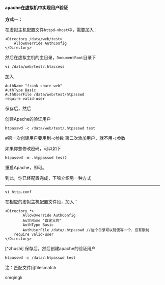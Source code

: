 #### apache在虚拟机中实现用户验证

**方式一：**

在虚拟主机配置文件`httpd-vhost`中，需要加入：

```shell
<Directory /data/web/test>
	AllowOverride AuthConfig
</Directory>
```

然后在虚拟主机的主目录，`DocumentRoot`目录下

```shell
vi /data/web/test/.htaccess
```

加入

```shell
AuthName "frank share web"
AuthType Basic
AuthUserFile /data/web/test/htpasswd
require valid-user
```

保存后，然后

创建Apache的验证用户

```shell
htpasswd -c /data/web/test/.htpasswd test
```

\#第一次创建用户要用到`-c`参数  第二次添加用户，就不用`-c`参数

如果你想修改密码，可以如下

```shell
htpasswd -m .htppasswd test2
```

重启Apache，即可。

到此，你已经配置完成，下嘛介绍另一种方式

*******

```shell
vi http.conf
```

在相应的虚拟主机配置文件段，加入：

```shell
<Directory *>
		AllowOverride AuthConfig
		AuthName "自定义的"
		AuthType Basic
		AuthUserFile /data/.htpasswd //这个目录可以随便写一个，没有限制
	require valid-user
</Directory>
```
[^zhushi]
保存后，然后创建apache的验证用户

```shell
htpasswd -c /data/.htpasswd test
```

注：匹配文件用filesmatch





smqingk



